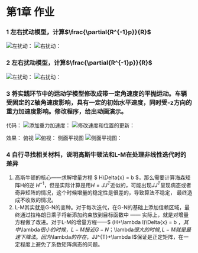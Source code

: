 # 第1章 作业



### 1 左右扰动模型，计算$\frac{\partial{R^{-1}p}}{R}$
![左扰动：](../ch2/data/ch2_11.png)
![右扰动：](../ch2/data/ch2_12.png)

### 2 左右扰动模型，计算$\frac{\partial{R^{-1}p}}{R}$
![左扰动：](../ch2/data/ch2_21.png)
![右扰动：](../ch2/data/ch2_22.png)

### 3 将实践环节中的运动学模型修改成带一定角速度的平抛运动。车辆受固定的Z轴角速度影响，具有一定的初始水平速度，同时受-z方向的重力加速度影响。修改程序，给出动画演示。
代码：
![添加重力加速度：](../ch2/data/g.png)
![修改速度和位置的更新：](../ch2/data/state.png)

效果：
俯视
![俯视：](../ch2/data/ch2_1.png)
侧面平视图
![侧面平视图：](../ch2/data/ch2_2.png)

### 4 自行寻找相关材料，说明高斯牛顿法和L-M在处理非线性迭代时的差异
1. 高斯牛顿的核心——求解增量方程 $ H\Delta{x} = b $，那么需要计算海森矩阵H的逆 $H^{-1}$，但是实际计算是用$H = JJ^{T}$近似的，可能出现$JJ^{T}$呈现病态或者奇异矩阵的情况，这个时候增量的稳定性是很差的，导致算法不稳定， 最终造成不收敛的情况。
2. L-M其实就是G-N的变种。对于每次迭代，在G-N的基础上添加信赖区域，最终通过拉格朗日乘子将新添加约束放到目标函数中 —— 实际上，就是对增量方程做了改进。对于L-M的增量方程——$ (H+\lambda I)\Delta{x} = b $，其中$\lambda$很小的时候，L-M接近G-N；$\lambda$很大的时候,L-M就是最速下降法。因为$\lambda$的存在，$JJ^{T}+\lambda I$保证是正定矩阵，在一定程度上避免了系数矩阵病态的问题。
